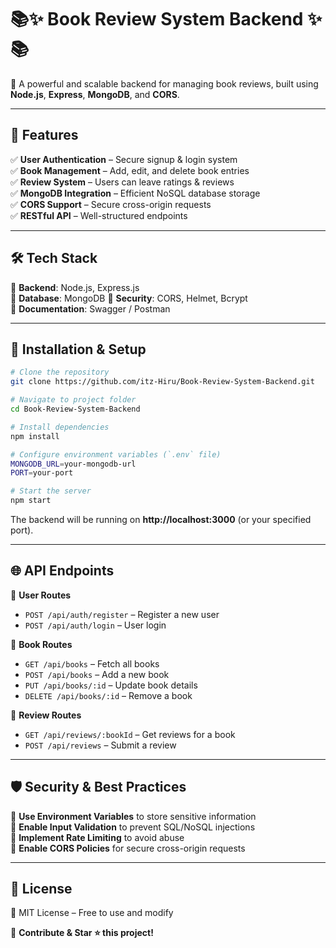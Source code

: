 # 📚✨ Book Review System Backend ✨📚
🚀 A powerful and scalable backend for managing book reviews, built using **Node.js**, **Express**, **MongoDB**, and **CORS**.

---

## 🎨 Features  
✅ **User Authentication** – Secure signup & login system  
✅ **Book Management** – Add, edit, and delete book entries  
✅ **Review System** – Users can leave ratings & reviews  
✅ **MongoDB Integration** – Efficient NoSQL database storage  
✅ **CORS Support** – Secure cross-origin requests  
✅ **RESTful API** – Well-structured endpoints  

---

## 🛠️ Tech Stack  
🔹 **Backend**: Node.js, Express.js  
🔹 **Database**: MongoDB
🔹 **Security**: CORS, Helmet, Bcrypt  
🔹 **Documentation**: Swagger / Postman  

---

## 🚀 Installation & Setup  
```bash
# Clone the repository
git clone https://github.com/itz-Hiru/Book-Review-System-Backend.git

# Navigate to project folder
cd Book-Review-System-Backend

# Install dependencies
npm install

# Configure environment variables (`.env` file)
MONGODB_URL=your-mongodb-url
PORT=your-port

# Start the server
npm start
```
The backend will be running on **http://localhost:3000** (or your specified port).

---

## 🌐 API Endpoints  
📌 **User Routes**  
- `POST /api/auth/register` – Register a new user  
- `POST /api/auth/login` – User login  

📌 **Book Routes**  
- `GET /api/books` – Fetch all books  
- `POST /api/books` – Add a new book  
- `PUT /api/books/:id` – Update book details  
- `DELETE /api/books/:id` – Remove a book  

📌 **Review Routes**  
- `GET /api/reviews/:bookId` – Get reviews for a book  
- `POST /api/reviews` – Submit a review  

---

## 🛡 Security & Best Practices  
🔹 **Use Environment Variables** to store sensitive information  
🔹 **Enable Input Validation** to prevent SQL/NoSQL injections  
🔹 **Implement Rate Limiting** to avoid abuse  
🔹 **Enable CORS Policies** for secure cross-origin requests  

---

## 📜 License  
📖 MIT License – Free to use and modify  

🚀 **Contribute & Star ⭐ this project!**  
